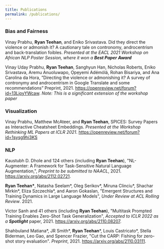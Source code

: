 ```yaml
---
title: Publications
permalink: /publications/
---
```


### Bias and Fairness

Vinay Prabhu, **Ryan Teehan**, and Eniko Srivastava. Did they direct the violence or admonish it? A cautionary tale on contronomy, androcentrism and back-translation foibles. *Presented at the EACL 2021 Workshop on African NLP Poster Session, where it won a* ***Best Paper Award*** 

Vinay Uday Prabhu, **Ryan Teehan**, Sanghyun Han, Nicholas Roberts, Eniko Srivastava, Aremu Anuoluwapo, Ọpẹyemi Adémólá, Rohan Bisariya, and Ana Carolina da Hora, ”Directing the violence or admonishing it?
A survey of contronymy and androcentrism in Google Translate and some recommendations” Preprint, 2021. https://openreview.net/forum?id=13LjoyYWcaw. *Note: This is a significant extension of the workshop paper*

### Visualization

Vinay Prabhu, Matthew McAteer, and **Ryan Teehan**, SPICES: Survey Papers as Interactive Cheatsheet Embeddings. *Presented at the Workshop Rethinking ML Papers at ICLR 2021*.  https://openreview.net/forum?id=1sysg9hi3KS

### NLP

Kaustubh D. Dhole and 124 others (including **Ryan Teehan**), "NL-Augmenter: A Framework for Task-Sensitive Natural Language Augmentation,", *Preprint to be submitted to NAACL*, 2021. https://arxiv.org/abs/2112.02721.

**Ryan Teehan\***, Natasha Seelam\*, Oleg Serikov\*, Miruna Clinciu\*, Shachar Mirkin\*, Eliza Szczechla\*, and Aaron Gokaslan, "Emergent Structures and Training Dynamics in Large Language Models", *Under Review at ACL Rolling Review*. 2021.

Victor Sanh and 41 others (including **Ryan Teehan**), "Multitask Prompted Training Enables Zero-Shot Task Generalization", *Accepted to ICLR 2022 as a **Spotlight*** paper, 2021. https://arxiv.org/abs/2110.08207.

Shahbuland Matiana\*, JR Smith\*, **Ryan Teehan**\*, Louis Castricato\*, Stella Biderman, Leo Gao, and Spencer Frazier, "Cut the CARP: Fishing for zero-shot story evaluation". *Preprint*, 2021. https://arxiv.org/abs/2110.03111.



